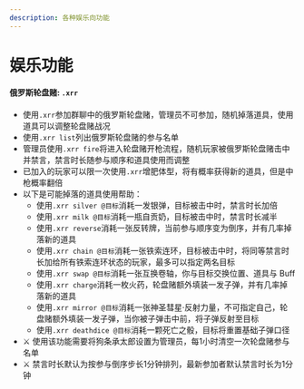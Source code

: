 ```yaml
---
description: 各种娱乐向功能
---
```


# 娱乐功能

#### 俄罗斯轮盘赌: `.xrr`

* 使用`.xrr`参加群聊中的俄罗斯轮盘赌，管理员不可参加，随机掉落道具，使用道具可以调整轮盘赌战况
* 使用`.xrr list`列出俄罗斯轮盘赌的参与名单
* 管理员使用`.xrr fire`将进入轮盘赌开枪流程，随机玩家被俄罗斯轮盘赌击中并禁言，禁言时长随参与顺序和道具使用而调整
* 已加入的玩家可以限一次使用`.xrr`增肥体型，将有概率获得新的道具，但是中枪概率翻倍
* 以下是可能掉落的道具使用帮助：
  * 使用`.xrr silver @目标`消耗一发银弹，目标被击中时，禁言时长加倍
  * 使用`.xrr milk @目标`消耗一瓶自贡奶，目标被击中时，禁言时长减半
  * 使用`.xrr reverse`消耗一张反转牌，当前参与顺序变为倒序，并有几率掉落新的道具
  * 使用`.xrr chain @目标`消耗一张铁索连环，目标被击中时，将同等禁言时长加给所有铁索连环状态的玩家，最多可以指定两名目标
  * 使用`.xrr swap @目标`消耗一张互换卷轴，你与目标交换位置、道具与 Buff
  * 使用`.xrr charge`消耗一枚火药，轮盘赌额外填装一发子弹，并有几率掉落新的道具
  * 使用`.xrr mirror @目标`消耗一张神圣彗星·反射力量，不可指定自己，轮盘赌额外填装一发子弹，当你被子弹击中前，将子弹反射至目标
  * 使用`.xrr deathdice @目标`消耗一颗死亡之骰，目标将重置基础子弹口径
* ⚔ 使用该功能需要将狗条承太郎设置为管理员，每1小时清空一次轮盘赌参与名单
* ⚔ 禁言时长默认为按参与倒序步长1分钟排列，最新参加者默认禁言时长为1分钟

